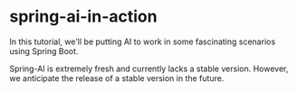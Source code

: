 # spring-ai-in-action

In this tutorial, we'll be putting AI to work in some fascinating scenarios using Spring Boot.

Spring-AI is extremely fresh and currently lacks a stable version. However, we anticipate the release of a stable version in the future.
